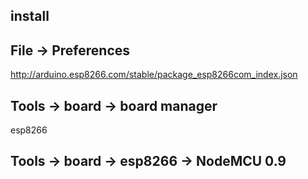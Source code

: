 ## install

## File -> Preferences
http://arduino.esp8266.com/stable/package_esp8266com_index.json

## Tools -> board -> board manager
esp8266

## Tools -> board -> esp8266 -> NodeMCU 0.9